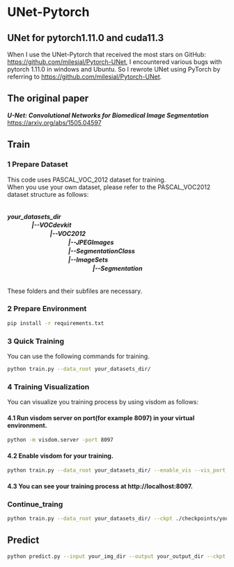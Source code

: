 # UNet-Pytorch
## UNet for pytorch1.11.0 and cuda11.3 
When I use the UNet-Pytorch that received the most stars on GitHub: https://github.com/milesial/Pytorch-UNet, I encountered various bugs with pytorch 1.11.0 in windows and Ubuntu. So I rewrote UNet using PyTorch by referring to https://github.com/milesial/Pytorch-UNet.
## The original paper  
***U-Net: Convolutional Networks for Biomedical Image Segmentation***   
https://arxiv.org/abs/1505.04597
## Train
### 1 Prepare Dataset
This code uses PASCAL_VOC_2012 dataset for training.  
When you use your own dataset, please refer to the PASCAL_VOC2012 dataset structure as follows:  
  　  
     
***your_datasets_dir   
　　　　|--VOCdevkit  
　　　　　　　|--VOC2012  
　　　　　　　　　　|--JPEGImages  
　　　　　　　　　　|--SegmentationClass  
　　　　　　　　　　|--ImageSets  
　　　　　　　　　　　　　　|--Segmentation***  
                   　  
                      
These folders and their subfiles are necessary.  
### 2 Prepare Environment  
```bash
pip install -r requirements.txt
```  
### 3 Quick Training
You can use the following commands for training.  
```bash
python train.py --data_root your_datasets_dir/
```
### 4 Training Visualization  
You can visualize you training process by using visdom as follows:  
#### 4.1 Run visdom server on port(for example 8097) in your virtual environment.  
```bash
python -m visdom.server -port 8097
```  
#### 4.2 Enable visdom for your training.  
```bash
python train.py --data_root your_datasets_dir/ --enable_vis --vis_port 8097
```  
#### 4.3 You can see your training process at http://localhost:8097.  
### Continue_traing
```bash  
python train.py --data_root your_datasets_dir/ --ckpt ./checkpoints/your_ckpt.pth --continue_training
```  
## Predict  
```bash  
python predict.py --input your_img_dir --output your_output_dir --ckpt ./checkpoints/your_ckpt.pth
```
